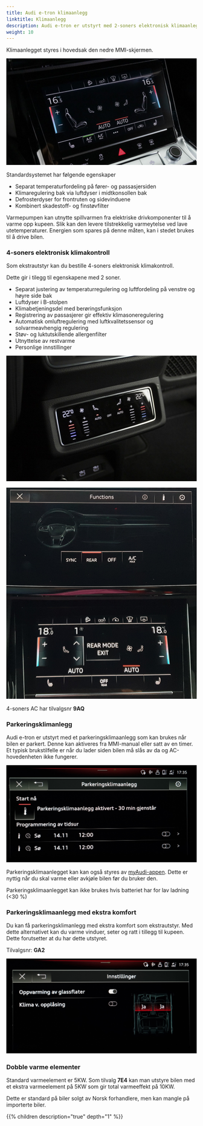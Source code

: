 ```yaml
---
title: Audi e-tron klimaanlegg
linktitle: Klimaanlegg
description: Audi e-tron er utstyrt med 2-soners elektronisk klimaanlegg med varmepumpe som standard.
weight: 10
---
```

<!-- markdownlint-disable MD033 -->
Klimaanlegget styres i hovedsak den nedre MMI-skjermen.

![AC-kontroll](accontrol.jpg "I den nedre skjermen kan vifter og temperatur kontrolleres")

Standardsystemet har følgende egenskaper

- Separat temperaturfordeling på fører- og passasjersiden
- Klimaregulering bak via luftdyser i midtkonsollen bak
- Defrosterdyser for frontruten og sidevinduene
- Kombinert skadestoff- og finstøvfilter

Varmepumpen kan utnytte spillvarmen fra elektriske drivkomponenter til å varme opp kupeen. Slik kan den
levere tilstrekkelig varmeytelse ved lave utetemperaturer. Energien som spares på denne måten, kan i stedet brukes til å
drive bilen.

### 4-soners elektronisk klimakontroll

Som ekstrautstyr kan du bestille 4-soners elektronisk klimakontroll.

Dette gir i tilegg til egenskapene med 2 soner.

- Separat justering av temperaturregulering og luftfordeling på venstre og høyre side bak
- Luftdyser i B-stolpen
- Klimabetjeningsdel med berøringsfunksjon
- Registrering av passasjerer gir effektiv klimasoneregulering
- Automatisk omluftregulering med luftkvalitetssensor og solvarmeavhengig regulering
- Støv- og luktutskillende allergenfilter
- Utnyttelse av restvarme
- Personlige innstillinger

![4 zone](4zone.jpg "Display for å styre de to sonene i baksetet")

![First screen menu](firstscreenmenu.jpg "Bakre soner kan også kontrolleres foran eller synkroniseres med resten")

4-soners AC har tilvalgsnr **9AQ**

### Parkeringsklimanlegg

Audi e-tron er utstyrt med et parkeringsklimaanlegg som kan brukes når bilen er parkert. Denne kan aktiveres
fra MMI-manual eller satt av en timer. Et typisk brukstilfelle er når du lader siden bilen må slås av da og AC-hovedenheten ikke fungerer.

![Pre condition](preconditionnb.jpg "Parkeringsklimanlegg vil kjøre i 30 minutter (60 ved lynlading) og kan startes fra MMI eller myAudi app" )

Parkeringsklimaanlegget kan kan også styres av [myAudi-appen](../../technology/audiconnect/myaudi/). Dette er nyttig når du skal varme eller avkjøle bilen før du bruker den.

Parkeringsklimaanlegget kan ikke brukes hvis batteriet har for lav ladning (<30 %)

### Parkeringsklimaanlegg med ekstra komfort

Du kan få parkeringsklimanlegg med ekstra komfort som ekstrautstyr. Med dette alternativet kan du varme vinduer, seter og ratt i tillegg til kupeen.
Dette forutsetter at du har dette utstyret.

Tilvalgsnr: **GA2**

![komfortinnstillinger](conviencesettingsnb.jpg "komfortinnstillinger")

### Dobble varme elementer

Standard varmeelement er 5KW. Som tilvalg **7E4** kan man utstyre bilen med et ekstra varmeelement på 5KW som gir total varmeeffekt på 10KW.

Dette er standard på biler solgt av Norsk forhandlere, men kan mangle på importerte biler.

{{% children description="true" depth="1" %}}
